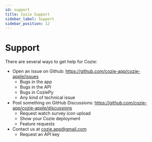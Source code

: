 ```yaml
---
id: support
title: Cozie Support
sidebar_label: Support
sidebar_position: 12
---
```


# Support

There are several ways to get help for Cozie:
- Open an issue on Github: https://github.com/cozie-app/cozie-apple/issues
    - Bugs in the app
    - Bugs in the API
    - Bugs in CoziePy
    - Any kind of technical issue
- Post something on GitHub Discussions: https://github.com/cozie-app/cozie-apple/discussions
    - Request watch survey icon upload
    - Show your Cozie deployment
    - Feature requests
- Contact us at [cozie.app@gmail.com](mailto:cozie.app@gmail.com?subject=Cozie%20Apple%20Support%20Link)
    - Request an API key
